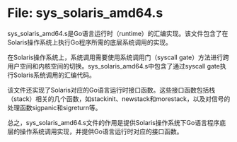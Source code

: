 # File: sys_solaris_amd64.s

sys_solaris_amd64.s是Go语言运行时（runtime）的汇编实现。该文件包含了在Solaris操作系统上执行Go程序所需的底层系统调用的实现。

在Solaris操作系统上，系统调用需要使用系统调用门（syscall gate）方法进行跨用户空间和内核空间的切换。sys_solaris_amd64.s中包含了通过syscall gate执行Solaris系统调用的汇编代码。

该文件还实现了Solaris对应的Go语言运行时接口函数。这些接口函数包括栈（stack）相关的几个函数，如stackinit、newstack和morestack，以及对信号的处理函数sigpanic和sigreturn等。

总之，sys_solaris_amd64.s文件的作用是提供Solaris操作系统下Go语言程序底层的操作系统调用实现，并提供Go语言运行时对应的接口函数。

